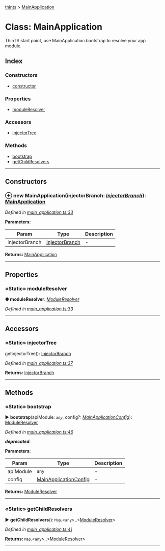 [thints](../README.md) > [MainApplication](../classes/mainapplication.md)



# Class: MainApplication


ThinTS start point, use MainApplication.bootstrap to resolve your app module.

## Index

### Constructors

* [constructor](mainapplication.md#constructor)


### Properties

* [moduleResolver](mainapplication.md#moduleresolver)


### Accessors

* [injectorTree](mainapplication.md#injectortree)


### Methods

* [bootstrap](mainapplication.md#bootstrap)
* [getChildResolvers](mainapplication.md#getchildresolvers)



---
## Constructors
<a id="constructor"></a>


### ⊕ **new MainApplication**(injectorBranch: *[InjectorBranch](injectorbranch.md)*): [MainApplication](mainapplication.md)



*Defined in [main_application.ts:33](https://github.com/digitalinfluencers/ThinTS/blob/36b8825/src/main_application.ts#L33)*



**Parameters:**

| Param | Type | Description |
| ------ | ------ | ------ |
| injectorBranch | [InjectorBranch](injectorbranch.md)   |  - |





**Returns:** [MainApplication](mainapplication.md)

---


## Properties
<a id="moduleresolver"></a>

### «Static» moduleResolver

**●  moduleResolver**:  *[ModuleResolver](moduleresolver.md)* 

*Defined in [main_application.ts:33](https://github.com/digitalinfluencers/ThinTS/blob/36b8825/src/main_application.ts#L33)*





___


## Accessors
<a id="injectortree"></a>

### «Static» injectorTree


getinjectorTree(): [InjectorBranch](injectorbranch.md)


*Defined in [main_application.ts:37](https://github.com/digitalinfluencers/ThinTS/blob/36b8825/src/main_application.ts#L37)*





**Returns:** [InjectorBranch](injectorbranch.md)



___


## Methods
<a id="bootstrap"></a>

### «Static» bootstrap

► **bootstrap**(apiModule: *`any`*, config?: *[MainApplicationConfig](../interfaces/mainapplicationconfig.md)*): [ModuleResolver](moduleresolver.md)




*Defined in [main_application.ts:46](https://github.com/digitalinfluencers/ThinTS/blob/36b8825/src/main_application.ts#L46)*


*__deprecated__*: 



**Parameters:**

| Param | Type | Description |
| ------ | ------ | ------ |
| apiModule | `any`   |  - |
| config | [MainApplicationConfig](../interfaces/mainapplicationconfig.md)   |  - |





**Returns:** [ModuleResolver](moduleresolver.md)





___

<a id="getchildresolvers"></a>

### «Static» getChildResolvers

► **getChildResolvers**(): `Map`.<`any`>,.<[ModuleResolver](moduleresolver.md)>




*Defined in [main_application.ts:41](https://github.com/digitalinfluencers/ThinTS/blob/36b8825/src/main_application.ts#L41)*





**Returns:** `Map`.<`any`>,.<[ModuleResolver](moduleresolver.md)>





___


